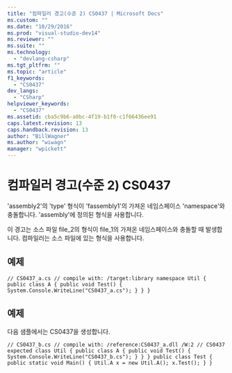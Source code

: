 ```yaml
---
title: "컴파일러 경고(수준 2) CS0437 | Microsoft Docs"
ms.custom: ""
ms.date: "10/29/2016"
ms.prod: "visual-studio-dev14"
ms.reviewer: ""
ms.suite: ""
ms.technology: 
  - "devlang-csharp"
ms.tgt_pltfrm: ""
ms.topic: "article"
f1_keywords: 
  - "CS0437"
dev_langs: 
  - "CSharp"
helpviewer_keywords: 
  - "CS0437"
ms.assetid: cba5c9b6-a0bc-4f19-b1f0-c1f66436ee91
caps.latest.revision: 13
caps.handback.revision: 13
author: "BillWagner"
ms.author: "wiwagn"
manager: "wpickett"
---
```

# 컴파일러 경고(수준 2) CS0437
'assembly2'의 'type' 형식이 'fassembly1'의 가져온 네임스페이스 'namespace'와 충돌합니다. 'assembly'에 정의된 형식을 사용합니다.  
  
 이 경고는 소스 파일 file\_2의 형식이 file\_1의 가져온 네임스페이스와 충돌할 때 발생합니다. 컴파일러는 소스 파일에 있는 형식을 사용합니다.  
  
## 예제  
  
```  
// CS0437_a.cs // compile with: /target:library namespace Util { public class A { public void Test() { System.Console.WriteLine("CS0437_a.cs"); } } }  
```  
  
## 예제  
 다음 샘플에서는 CS0437을 생성합니다.  
  
```  
// CS0437_b.cs // compile with: /reference:CS0437_a.dll /W:2 // CS0437 expected class Util { public class A { public void Test() { System.Console.WriteLine("CS0437_b.cs"); } } } public class Test { public static void Main() { Util.A x = new Util.A(); x.Test(); } }  
```